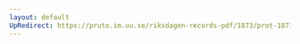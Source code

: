 ```yaml
---
layout: default
UpRedirect: https://pruto.im.uu.se/riksdagen-records-pdf/1873/prot-1873--fk--219/prot-1873--fk--219_001.pdf
---
```

